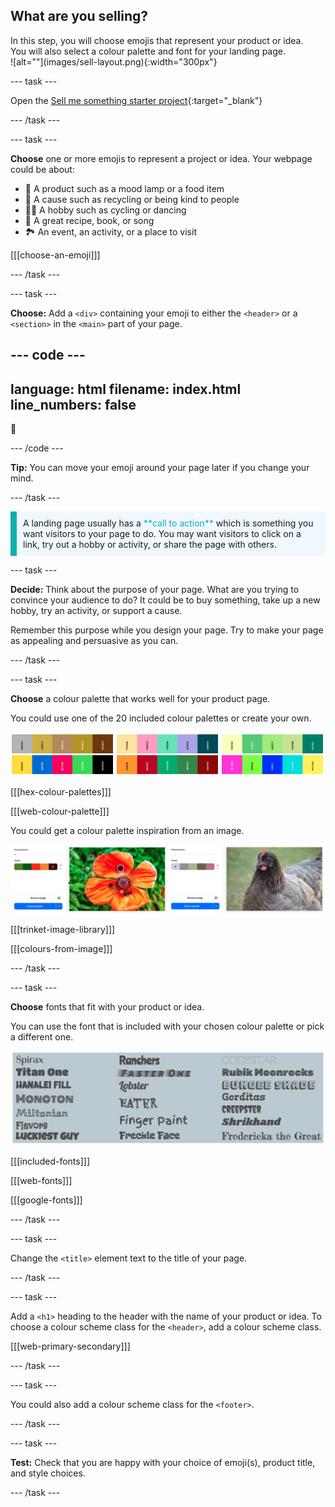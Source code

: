 ## What are you selling?

<div style="display: flex; flex-wrap: wrap">
<div style="flex-basis: 200px; flex-grow: 1; margin-right: 15px;">
In this step, you will choose emojis that represent your product or idea. You will also select a colour palette and font for your landing page. 
</div>
<div>
![alt=""](images/sell-layout.png){:width="300px"}
</div>
</div>

--- task ---

Open the [Sell me something starter project](https://trinket.io/embed/html/62459839ac){:target="_blank"}

--- /task ---

--- task ---

**Choose** one or more emojis to represent a project or idea. Your webpage could be about:
+ 🔬 A product such as a mood lamp or a food item
+ 💝 A cause such as recycling or being kind to people
+ 💃🏿 A hobby such as cycling or dancing
+ 🍰 A great recipe, book, or song
+ 🏞️ An event, an activity, or a place to visit

[[[choose-an-emoji]]]

--- /task ---

--- task ---

**Choose:** Add a `<div>` containing your emoji to either the `<header>` or a `<section>` in the `<main>` part of your page. 

--- code ---
---
language: html
filename: index.html
line_numbers: false
---

<div class="hugefont"> 
🦋
</div>

--- /code ---

**Tip:** You can move your emoji around your page later if you change your mind. 

--- /task ---

<p style="border-left: solid; border-width:10px; border-color: #0faeb0; background-color: aliceblue; padding: 10px;">
A landing page usually has a <span style="color: #0faeb0">**call to action**</span> which is something you want visitors to your page to do. You may want visitors to click on a link, try out a hobby or activity, or share the page with others.  
</p>

--- task ---

**Decide:** Think about the purpose of your page. What are you trying to convince your audience to do? It could be to buy something, take up a new hobby, try an activity, or support a cause. 

Remember this purpose while you design your page. Try to make your page as appealing and persuasive as you can.

--- /task ---

--- task ---

**Choose** a colour palette that works well for your product page.

You could use one of the 20 included colour palettes or create your own. 

![A strip of six colour palettes that are some of the 20 included in the starter project.](images/palette-examples.png)

[[[hex-colour-palettes]]]

[[[web-colour-palette]]]

You could get a colour palette inspiration from an image.

![Two examples of images and their matching colour palettes.](images/image-palette.png)

[[[trinket-image-library]]] 

[[[colours-from-image]]]

--- /task ---

--- task ---

**Choose** fonts that fit with your product or idea. 

You can use the font that is included with your chosen colour palette or pick a different one. 

![Examples of the fonts available in the starter project. Each font title is written using the font style.](images/font-examples.png)

[[[included-fonts]]]

[[[web-fonts]]]

[[[google-fonts]]]

--- /task ---

--- task ---

Change the `<title>` element text to the title of your page.

--- /task ---

--- task ---

Add a `<h1>` heading to the header with the name of your product or idea. To choose a colour scheme class for the `<header>`, add a colour scheme class.

[[[web-primary-secondary]]]

--- /task ---

--- task ---

You could also add a colour scheme class for the `<footer>`.

--- /task ---

--- task ---

**Test:** Check that you are happy with your choice of emoji(s), product title, and style choices. 

--- /task ---

